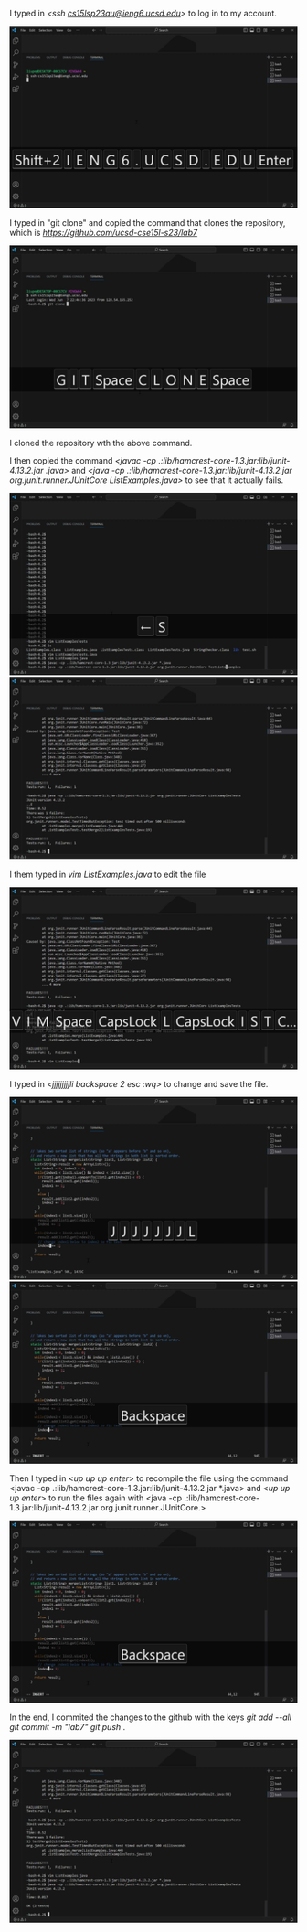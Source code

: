 I typed in *<ssh cs15lsp23au@ieng6.ucsd.edu>* to log in to my account.

![Image](lab5-1.jpg)

I typed in "git clone" and copied the command that clones the repository, which is *<https://github.com/ucsd-cse15l-s23/lab7>*

![Image](lab5-2.jpg)

I cloned the repository wth the above command.

I then copied the command *<javac -cp .:lib/hamcrest-core-1.3.jar:lib/junit-4.13.2.jar .java>*
and *<java -cp .:lib/hamcrest-core-1.3.jar:lib/junit-4.13.2.jar org.junit.runner.JUnitCore ListExamples.java>* 
to see that it actually fails.

![Image](lab5-3.jpg)
![Image](lab5-4.jpg)

I them typed in *vim ListExamples.java* to edit the file
  
![Image](lab5-5.jpg)
  
I typed in *<jjjjjjjjjli backspace 2 esc :wq>* to change and save the file. 
  
![Image](lab5-6.jpg)
![Image](lab5-7.jpg)

Then I typed in <*up up up enter*> to recompile the file using the command
  <javac -cp .:lib/hamcrest-core-1.3.jar:lib/junit-4.13.2.jar *.java> and <*up up up enter*> to run the files again with 
    <java -cp .:lib/hamcrest-core-1.3.jar:lib/junit-4.13.2.jar org.junit.runner.JUnitCore.>
 
![Image](lab5-7.jpg)
 
In the end, I commited the changes to the github with the keys *git add --all <enter> git commit -m "lab7"  <enter>  git push <enter>*.
    
![Image](lab5-8.jpg)
  
  
  

